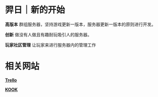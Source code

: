 #  羿日｜新的开始

**高版本** 群组服务器，坚持游戏更新一版本，服务器更新一版本的原则进行开发。

**创新** 做没有人做且有趣耐玩吸引人的服务器。

**玩家社区管理** 让玩家来进行服务器内的管理工作

# 相关网站

[**Trello**](https://trello.com/b/gNJgsenQ/%E7%BE%BF%E6%97%A5)

[**KOOK**](https://kook.top/gLg0cU)
